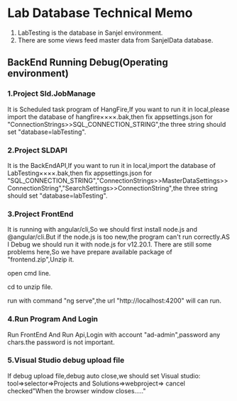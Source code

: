 # Lab Database Technical Memo



1.  LabTesting is the database in Sanjel environment. 
2. There are some views feed master data from SanjelData database.

## BackEnd Running Debug(Operating environment)

### 1.Project Sld.JobManage

It is Scheduled task program of HangFire,If you want to run it in local,please import the database of hangfire××××.bak,then fix appsettings.json for "ConnectionStrings>>SQL_CONNECTION_STRING",the three string should set "database=labTesting".

### 2.Project SLDAPI 

It is the BackEndAPI,If you want to run it in local,import the database of LabTesting××××.bak,then fix  appsettings.json for "SQL_CONNECTION_STRING","ConnectionStrings>>MasterDataSettings>>ConnectionString","SearchSettings>>ConnectionString",the three string should set "database=labTesting".

### 3.Project FrontEnd

It is running with angular/cli,So we should first install node.js and @angular/cli.But if the node.js is too new,the program can't  run correctly.AS I Debug we should run it with node.js for v12.20.1. There are still some problems here,So we have prepare available package of "frontend.zip",Unzip  it.

open cmd line.

cd to unzip file.

run with command "ng serve",the url "http://localhost:4200" will can run.

### 4.Run Program And Login

Run FrontEnd And Run Api,Login with account "ad-admin",password any chars.the password is not important.

### 5.Visual Studio debug upload file

If debug upload file,debug auto close,we should set Visual studio: tool=>selector=>Projects and Solutions=>webproject=> cancel checked"When the browser window closes....."
